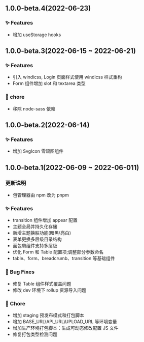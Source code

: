 ## 1.0.0-beta.4(2022-06-23)

### ✨ Features

- 增加 useStorage hooks

## 1.0.0-beta.3(2022-06-15 ~ 2022-06-21)

### ✨ Features

- 引入 windicss, Login 页面样式使用 windicss 样式重构
- Form 组件增加 slot 和 textarea 类型

### 🎫 chore

- 移除 node-sass 依赖

## 1.0.0-beta.2(2022-06-14)

### ✨ Features

- 增加 SvgIcon 雪碧图组件

## 1.0.0-beta.1(2022-06-09 ~ 2022-06-011)

### 更新说明

- 包管理器由 npm 改为 pnpm

### ✨ Features

- transition 组件增加 appear 配置
- 主题全局并持久化存储
- 新增主题换肤功能(暗黑\亮白)
- 表单更换多层级目录结构
- 面包屑组件支持多层级
- 优化 Form 和 Table 配置项;调整部分参数命名
- table、form、breadcrumb、transition 等基础组件

### 🐛 Bug Fixes

- 修复 Table 组件样式覆盖问题
- 修改 dev 环境下 rollup 资源导入问题

### 🎫 Chore

- 增加 staging 预发布模式和打包脚本
- 增加 BASE_URL\API_URL\UPLOAD_URL 等环境变量
- 增加生产环境打包脚本：生成可动态修改配置 JS 文件
- 修复打包类型检测问题
